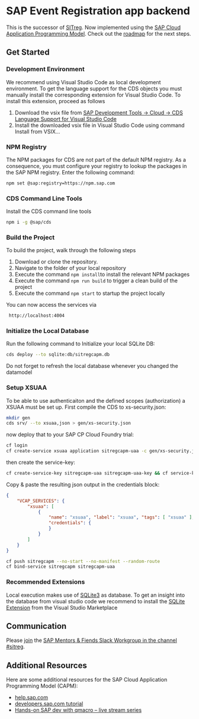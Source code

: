 # SAP Event Registration app backend
This is the successor of [SITreg](https://github.com/sapmentors/SITreg/). Now implemented using the [SAP Cloud Application Programming Model](https://help.sap.com/viewer/65de2977205c403bbc107264b8eccf4b/Cloud/en-US/00823f91779d4d42aa29a498e0535cdf.html). Check out the [roadmap](https://github.com/sapmentors/sitregcapm/issues/1) for the next steps.

## Get Started
### Development Environment 
We recommend using Visual Studio Code as local development environment. To get the language support for the CDS objects you must manually install the corresponding extension for Visual Studio Code.
To install this extension, proceed as follows
1. Download the vsix file from [SAP Development Tools -> Cloud -> CDS Language Support for Visual Studio Code](https://tools.hana.ondemand.com/#cloud)
2. Install the downloaded vsix file in Visual Studio Code using command Install from VSIX...

### NPM Registry
The NPM packages for CDS are not part of the default NPM registry. As a consequence, you must configure your registry to lookup the packages in the SAP NPM registry. Enter the following command:
```sh
npm set @sap:registry=https://npm.sap.com
```
### CDS Command Line Tools
Install the CDS command line tools 
```sh
npm i -g @sap/cds
```
### Build the Project
To build the project, walk through the following steps 
1. Download or clone the repository.
2. Navigate to the folder of your local repository
3. Execute the command `npm install`to install the relevant NPM packages 
4. Execute the command `npm run build` to trigger a clean build of the project
5. Execute the command `npm start` to startup the project locally

You can now access the services via
```sh
 http://localhost:4004
```

### Initialize the Local Database
Run the following command to Initialize your local SQLite DB:
```sh
cds deploy --to sqlite:db/sitregcapm.db
```
Do not forget to refresh the local database whenever you changed the datamodel

### Setup XSUAA
To be able to use authenticaiton and the defined scopes (authorization) a XSUAA must be set up.
First compile the CDS to xs-security.json:

```sh
mkdir gen
cds srv/ --to xsuaa,json > gen/xs-security.json
```

now deploy that to your SAP CP Cloud Foundry trial:

```sh
cf login
cf create-service xsuaa application sitregcapm-uaa -c gen/xs-security.json
```

then create the service-key:

```sh
cf create-service-key sitregcapm-uaa sitregcapm-uaa-key && cf service-key sitregcapm-uaa sitregcapm-uaa-key
```

Copy & paste the resulting json output in the credentials block:

```json
{
    "VCAP_SERVICES": {
        "xsuaa": [
            {
                "name": "xsuaa", "label": "xsuaa", "tags": [ "xsuaa" ],
                "credentials": {
                }
            }
        ]
    }
}
```

```sh
cf push sitregcapm --no-start --no-manifest --random-route
cf bind-service sitregcapm sitregcapm-uaa
```

### Recommended Extensions
Local execution makes use of [SQLite3](https://www.sqlite.org/index.html) as database. To get an insight into the database from visual studio code we recommend to install the [SQLite Extension](https://marketplace.visualstudio.com/items?itemName=alexcvzz.vscode-sqlite) from the Visual Studio Marketplace   

## Communication
Please [join](https://sapmentors-slack-invite.cfapps.eu10.hana.ondemand.com/) the [SAP Mentors & Fiends Slack Workgroup in the channel #sitreg](https://sapmentors.slack.com/messages/C20RKRU2H/).

## Additional Resources
Here are some additional resources for the SAP Cloud Application Programming Model (CAPM):
- [help.sap.com](https://help.sap.com/viewer/65de2977205c403bbc107264b8eccf4b/Cloud/en-US/00823f91779d4d42aa29a498e0535cdf.html)
- [developers.sap.com tutorial](https://developers.sap.com/tutorials/cp-apm-nodejs-create-service.html)
- [Hands-on SAP dev with qmacro – live stream series](https://blogs.sap.com/2019/01/16/hands-on-sap-dev-with-qmacro-new-live-stream-series/)